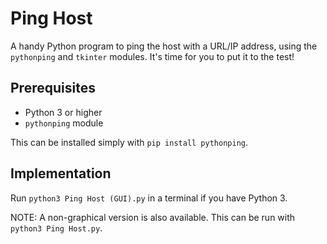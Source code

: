 # Ping Host

A handy Python program to ping the host with a URL/IP address, using the `pythonping` and `tkinter` modules. It's time for you to put it to the test!

## Prerequisites

- Python 3 or higher
- `pythonping` module

This can be installed simply with `pip install pythonping`.

## Implementation

Run `python3 Ping Host (GUI).py` in a terminal if you have Python 3.

NOTE: A non-graphical version is also available. This can be run with `python3 Ping Host.py`.
